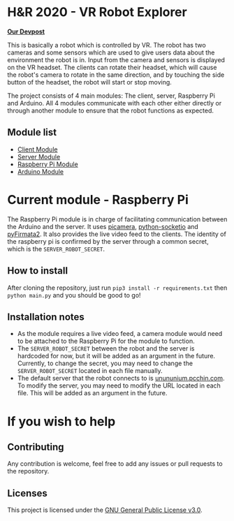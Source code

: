# H&R 2020 - VR Robot Explorer
 **[Our Devpost](https://devpost.com/software/hnr2020-vr-robot)**

This is basically a robot which is controlled by VR. The robot has two cameras and some sensors which are used to give users data about the environment the robot is in. Input from the camera and sensors is displayed on the VR headset. The clients can rotate their headset, which will cause the robot's camera to rotate in the same direction, and by touching the side button of the headset, the robot will start or stop moving.

The project consists of 4 main modules: The client, server, Raspberry Pi and Arduino. All 4 modules communicate with each other either directly or through another module to ensure that the robot functions as expected.

## Module list
 - [Client Module](https://github.com/team-unununium/HnR-2020-VR-Client)
 - [Server Module](https://github.com/team-unununium/HnR-2020-VR-Server)
 - [Raspberry Pi Module](https://github.com/team-unununium/HnR-2020-VR-Pi)
 - [Arduino Module](https://github.com/team-unununium/HnR-2020-VR-Arduino)

# Current module - Raspberry Pi
The Raspberry Pi module is in charge of facilitating communication between the Arduino and the server. It uses [picamera](https://picamera.readthedocs.io/), [python-socketio](https://python-socketio.readthedocs.io/) and [pyFirmata2](https://github.com/berndporr/pyFirmata2). It also provides the live video feed to the clients. The identity of the raspberry pi is confirmed by the server through a common secret, which is the `SERVER_ROBOT_SECRET`.

## How to install
After cloning the repository, just run  `pip3 install -r requirements.txt` then `python main.py`  and you should be good to go!
 
## Installation notes
- As the module requires a live video feed, a camera module would need to be attached to the Raspberry Pi for the module to function.
- The `SERVER_ROBOT_SECRET` between the robot and the server is hardcoded for now, but it will be added as an argument in the future. Currently, to change the secret, you may need to change the `SERVER_ROBOT_SECRET` located in each file manually.
- The default server that the robot connects to is [unununium.pcchin.com](https://unununium.pcchin.com/). To modify the server, you may need to modify the URL located in each file. This will be added as an argument in the future.

# If you wish to help

## Contributing
Any contribution is welcome, feel free to add any issues or pull requests to the repository.

## Licenses
This project is licensed under the [GNU General Public License v3.0](https://www.gnu.org/licenses/gpl-3.0.en.html).
